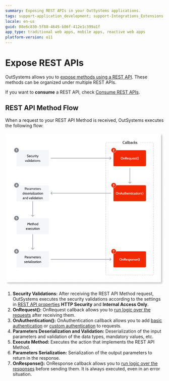 ```yaml
---
summary: Exposing REST APIs in your OutSystems applications.
tags: support-application_development; support-Integrations_Extensions
locale: en-us
guid: 08e6c830-5f88-4645-b86f-412e1c399a1f
app_type: traditional web apps, mobile apps, reactive web apps
platform-version: o11
---
```


# Expose REST APIs

OutSystems allows you to [expose methods using a REST API](<expose-a-rest-api.md>). These methods can be organized under multiple REST APIs.

<div class="info" markdown="1">

If you want to **consume** a REST API, check [Consume REST APIs](../consume-rest-apis/intro.md).

</div>


## REST API Method Flow

When a request to your REST API Method is received, OutSystems executes the following flow:

![](images/rest-expose-method-flow-diag.png)

1. **Security Validations:** After receiving the REST API Method request, OutSystems executes the security validations according to the settings in [REST API properties](../../../ref/lang/auto/servicestudio-plugin-restservice-restservice.md) **HTTP Security** and **Internal Access Only**. 
1. **OnRequest():** OnRequest callback allows you to [run logic over the requests](<preprocess-rest-api-requests.md>) after receiving them. 
1. **OnAuthentication():** OnAuthentication callback allows you to add [basic authentication](<add-basic-authentication-to-an-exposed-rest-api.md>) or [custom authentication](<add-custom-authentication-to-an-exposed-rest-api.md>) to requests. 
1. **Parameters Deserialization and Validation:** Deserialization of the input parameters and validation of the data types, mandatory values, etc. 
1. **Execute Method:** Executes the action that implements the REST API Method. 
1. **Parameters Serialization:** Serialization of the output parameters to return in the response. 
1. **OnResponse():** OnResponse callback allows you to [run logic over the responses](<customize-rest-api-responses.md>) before sending them. It is always executed, even in an error situation. 
